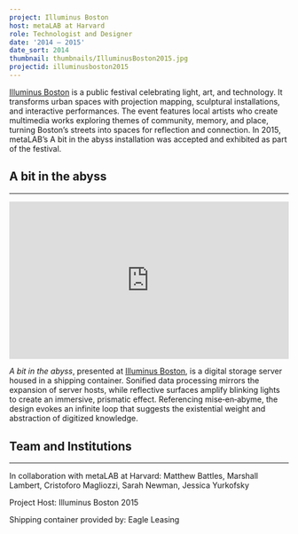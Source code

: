 ```yaml
---
project: Illuminus Boston
host: metaLAB at Harvard
role: Technologist and Designer
date: '2014 – 2015'
date_sort: 2014
thumbnail: thumbnails/IlluminusBoston2015.jpg
projectid: illuminusboston2015
---
```


<!-- Project overview -->
<a href="https://illuminus.org" target="_blank">Illuminus Boston</a> is a public festival celebrating light, art, and technology. It transforms urban spaces with projection mapping, sculptural installations, and interactive performances. The event features local artists who create multimedia works exploring themes of community, memory, and place, turning Boston’s streets into spaces for reflection and connection. In 2015, metaLAB’s A bit in the abyss installation was accepted and exhibited as part of the festival.

<!-- Section: Sample project -->
<h2>A bit in the abyss</h2>

---
<div style="padding:56.25% 0 0 0;position:relative;">
  <iframe
    allow="autoplay; fullscreen; picture-in-picture; clipboard-write; encrypted-media"
    data-ready="true"
    frameborder="0"
    src="https://player.vimeo.com/video/142049806?badge=0&amp;autopause=1&amp;player_id=0&amp;app_id=58479"
    style="position:absolute;top:0;left:0;width:100%;height:100%;"
    title="A Bit in the Abyss"
  ></iframe>
</div>

<i>A bit in the abyss</i>, presented at <a href="https://illuminus.org/illuminus-2015/abitintheabyss" target="_blank">Illuminus Boston</a>, is a digital storage server housed in a shipping container. Sonified data processing mirrors the expansion of server hosts, while reflective surfaces amplify blinking lights to create an immersive, prismatic effect. Referencing mise‑en‑abyme, the design evokes an infinite loop that suggests the existential weight and abstraction of digitized knowledge.

<!-- Section: Credits -->
<h2>Team and Institutions</h2>

---
In collaboration with metaLAB at Harvard:
Matthew Battles, 
Marshall Lambert, 
Cristoforo Magliozzi, 
Sarah Newman, 
Jessica Yurkofsky

Project Host:
Illuminus Boston 2015

Shipping container provided by: 
Eagle Leasing
